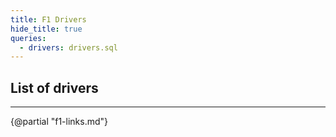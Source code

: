 ```yaml
---
title: F1 Drivers
hide_title: true
queries:
  - drivers: drivers.sql
---
```


## List of drivers

<DataTable data="{drivers}" search="true" link=driver_link>
    <Column id="name" title="Name" />
    <Column id="dob" title="Date Of Birth" />
    <Column id="nationality" title="Nationality" />
    <Column id="url" title="Wikipedia" contentType="link" openInNewTab="true" />
</DataTable>

---

{@partial "f1-links.md"}